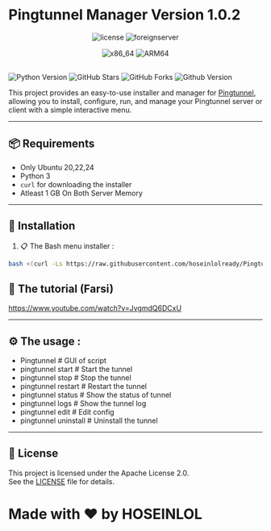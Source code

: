 # Pingtunnel Manager Version 1.0.2
<div align="center" style="margin-bottom: 30px;">
  <img src="https://img.shields.io/github/license/hoseinlolready/pingtunnel_manager" alt="license">
  <img src="https://img.shields.io/badge/Foreign_Servers-Supported-orange?style=for-the-badge&logo=serverless" alt="foreignserver">
  
  <div style="margin-top: 15px;">
    <img src="https://img.shields.io/badge/x86_64-Supported-success?style=flat-square&logo=amd" alt="x86_64">
    <img src="https://img.shields.io/badge/ARM64-Supported-success?style=flat-square&logo=arm" alt="ARM64">
  </div>
</div>
<p>
  <img src="https://img.shields.io/badge/Python-3.10%2B-blue?style=for-the-badge&logo=python" alt="Python Version">
  <img src="https://img.shields.io/github/stars/hoseinlolready/Pingtunnel_manager?style=for-the-badge&logo=github&label=Stars" alt="GitHub Stars">
  <img src="https://img.shields.io/github/forks/hoseinlolready/Pingtunnel_manager?style=for-the-badge&logo=github&label=Forks&color=green" alt="GitHub Forks">
  <img src="https://img.shields.io/github/v/release/hoseinlolready/Pingtunnel_manager?label=version&color=blue" alt="Github Version">
</p>

This project provides an easy-to-use installer and manager for [Pingtunnel](https://github.com/esrrhs/pingtunnel), allowing you to install, configure, run, and manage your Pingtunnel server or client with a simple interactive menu.

---

## 📦 Requirements

- Only Ubuntu 20,22,24
- Python 3
- `curl` for downloading the installer
- Atleast 1 GB On Both Server Memory

---

## 📂 Installation

1. 📋 The Bash menu installer :

```bash
bash <(curl -Ls https://raw.githubusercontent.com/hoseinlolready/Pingtunnel_manager/refs/heads/main/Source/bash.sh)
```
## 🧠 The tutorial (Farsi)

https://www.youtube.com/watch?v=JvgmdQ6DCxU

---
## ⚙️ The usage :
- Pingtunnel # GUI of script
- pingtunnel start # Start the tunnel
- pingtunnel stop # Stop the tunnel
- pingtunnel restart # Restart the tunnel
- pingtunnel status # Show the status of tunnel
- pingtunnel logs # Show the tunnel log
- pingtunnel edit # Edit config
- pingtunnel uninstall # Uninstall the tunnel
---

## 🪪 License

This project is licensed under the Apache License 2.0.  
See the [LICENSE](LICENSE) file for details.

# Made with ❤️ by HOSEINLOL
